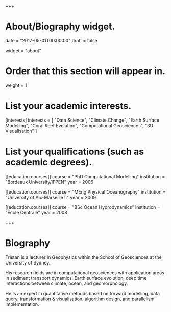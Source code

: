 +++
# About/Biography widget.

date = "2017-05-01T00:00:00"
draft = false

widget = "about"

# Order that this section will appear in.
weight = 1

# List your academic interests.
[interests]
  interests = [
    "Data Science",
    "Climate Change",
    "Earth Surface Modelling",
    "Coral Reef Evolution",
    "Computational Geosciences",
    "3D Visualisation"
  ]

# List your qualifications (such as academic degrees).
[[education.courses]]
  course = "PhD Computational Modelling"
  institution = "Bordeaux University/IFPEN"
  year = 2006

[[education.courses]]
  course = "MEng Physical Oceanography"
  institution = "University of Aix-Marseille II"
  year = 2009

[[education.courses]]
  course = "BSc Ocean Hydrodynamics"
  institution = "Ecole Centrale"
  year = 2008

+++

# Biography

Tristan is a lecturer in Geophysics within the School of Geosciences at the University of Sydney.

His research fields are in computational geosciences with application areas in sediment transport dynamics, Earth surface evolution, deep time interactions between climate, ocean, and geomorphology.

He is an expert in quantitative methods based on forward modelling, data query, transformation & visualisation, algorithm design, and parallelism implementation.
